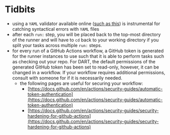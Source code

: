 # Tidbits
- using a `YAML` validator available online ([such as this](https://jsonformatter.org/yaml-validator)) is instrumental for catching syntactical errors with `YAML` files
- after each `run:` step, you will be placed back to the top-most directory of the runner and will have to `cd` back to your working directory if you split your tasks across multiple `run:` steps.
- for every run of a GitHub Actions workflow, a GitHub token is generated for the runner instances to use such that it is able to perform tasks such as checking out your repo. For DART, the default permissions of the generated GitHub token has been set  to read-only, however, it can be changed in a workflow. If your workflow requires additional permissions, consult with someone for if it is necessarily needed. 
    - the following pages are useful for securing your workflow:
        - [https://docs.github.com/en/actions/security-guides/automatic-token-authentication](https://docs.github.com/en/actions/security-guides/automatic-token-authentication)
        - [https://docs.github.com/en/actions/security-guides/security-hardening-for-github-actions](https://docs.github.com/en/actions/security-guides/security-hardening-for-github-actions)
